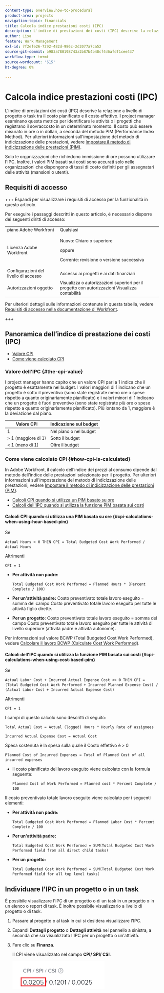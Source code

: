 ```yaml
---
content-type: overview;how-to-procedural
product-area: projects
navigation-topic: financials
title: Calcola indice prestazioni costi (IPC)
description: L'indice di prestazioni dei costi (IPC) descrive la relazione a livello di progetto o task tra il costo pianificato e il costo effettivo. I project manager esaminano questa metrica per identificare le attività o i progetti che registrano il sovraccosto in un determinato momento.
author: Lisa
feature: Work Management
exl-id: 7f2efe26-7292-482d-986c-2d2077a7ca52
source-git-commit: b983a780198743a2b87b4b48cf4d6afdf1cee437
workflow-type: tm+mt
source-wordcount: '615'
ht-degree: 0%

---
```


# Calcola indice prestazioni costi (IPC)

<!--
<p data-mc-conditions="QuicksilverOrClassic.Draft mode">(NOTE: Linked to the product. Do not change link.)</p>
-->

L&#39;indice di prestazioni dei costi (IPC) descrive la relazione a livello di progetto o task tra il costo pianificato e il costo effettivo. I project manager esaminano questa metrica per identificare le attività o i progetti che registrano il sovraccosto in un determinato momento. Il costo può essere misurato in ore o in dollari, a seconda del metodo PIM (Performance Index Method). Per ulteriori informazioni sull&#39;impostazione del metodo di indicizzazione delle prestazioni, vedere [Impostare il metodo di indicizzazione delle prestazioni (PIM)](../../../manage-work/projects/project-finances/set-pim.md).

Solo le organizzazioni che richiedono immissione di ore possono utilizzare l&#39;IPC. Inoltre, i valori PIM basati sui costi sono accurati solo nelle organizzazioni che dispongono di tassi di costo definiti per gli assegnatari delle attività (mansioni o utenti).

## Requisiti di accesso

+++ Espandi per visualizzare i requisiti di accesso per la funzionalità in questo articolo.

Per eseguire i passaggi descritti in questo articolo, è necessario disporre dei seguenti diritti di accesso:

<table style="table-layout:auto"> 
 <col> 
 <col> 
 <tbody> 
  <tr> 
   <td role="rowheader">piano Adobe Workfront</td> 
   <td>Qualsiasi</td> 
  </tr> 
  <tr> 
   <td role="rowheader">Licenza Adobe Workfront</td> 
   <td>
   <p>Nuovo: Chiaro o superiore</p>
   <p>oppure</p>
   <p>Corrente: revisione o versione successiva</p></td>  
  </tr> 
  <tr> 
   <td role="rowheader">Configurazioni del livello di accesso</td> 
   <td>Accesso ai progetti e ai dati finanziari</td> 
  </tr> 
  <tr> 
   <td role="rowheader">Autorizzazioni oggetto</td> 
   <td>Visualizza o autorizzazioni superiori per il progetto con autorizzazioni Visualizza contabilità</td> 
  </tr> 
 </tbody> 
</table>

Per ulteriori dettagli sulle informazioni contenute in questa tabella, vedere [Requisiti di accesso nella documentazione di Workfront](/help/quicksilver/administration-and-setup/add-users/access-levels-and-object-permissions/access-level-requirements-in-documentation.md).

+++

## Panoramica dell’indice di prestazione dei costi (IPC)

* [Valore CPI](#the-cpi-value)
* [Come viene calcolato CPI](#how-cpi-is-calculated)

### Valore dell’IPC {#the-cpi-value}

I project manager hanno capito che un valore CPI pari a 1 indica che il progetto è esattamente nel budget. I valori maggiori di 1 indicano che un progetto è sotto il preventivo (sono state registrate meno ore o spese rispetto a quanto originariamente pianificato) e i valori minori di 1 indicano che un progetto è fuori preventivo (sono state registrate più ore o spese rispetto a quanto originariamente pianificato). Più lontano da 1, maggiore è la deviazione dal piano.

| **Valore CPI** | **Indicazione sul budget** |
|---|---|
| 1 | Nel piano o nel budget |
| > 1 (maggiore di 1) | Sotto il budget |
| &lt; 1 (meno di 1) | Oltre il budget |


### Come viene calcolato CPI {#how-cpi-is-calculated}

In Adobe Workfront, il calcolo dell’indice dei prezzi al consumo dipende dal metodo dell’indice delle prestazioni selezionato per il progetto. Per ulteriori informazioni sull&#39;impostazione del metodo di indicizzazione delle prestazioni, vedere [Impostare il metodo di indicizzazione delle prestazioni (PIM)](../../../manage-work/projects/project-finances/set-pim.md).

* [Calcoli CPI quando si utilizza un PIM basato su ore](#cpi-calculations-when-using-hour-based-pim)
* [Calcoli dell&#39;IPC quando si utilizza la funzione PIM basata sui costi](#cpi-calculations-when-using-cost-based-pim)

#### Calcoli CPI quando si utilizza una PIM basata su ore {#cpi-calculations-when-using-hour-based-pim}

Se

```
Actual Hours > 0 THEN CPI = Total Budgeted Cost Work Performed / Actual Hours
```

Altrimenti

```
CPI = 1
```

* **Per attività non padre:**

  ```
  Total Budgeted Cost Work Performed = Planned Hours * (Percent Complete / 100)
  ```

* **Per un&#39;attività padre:**
Costo preventivato totale lavoro eseguito = somma del campo Costo preventivato totale lavoro eseguito per tutte le attività figlio dirette.

* **Per un progetto:**
Costo preventivato totale lavoro eseguito = somma del campo Costo preventivato totale lavoro eseguito per tutte le attività di livello superiore (attività padre e attività autonome).

Per informazioni sul valore BCWP (Total Budgeted Cost Work Performed), vedere [Calcolare il lavoro BCWP (Calculate Cost Work Performed)](../../../manage-work/projects/project-finances/calculate-bcwp.md).

#### Calcoli dell&#39;IPC quando si utilizza la funzione PIM basata sui costi {#cpi-calculations-when-using-cost-based-pim}

<!--
<p data-mc-conditions="QuicksilverOrClassic.Draft mode"><code>CPI = (Planned Cost of Work Performed + Planned Cost of Incurred Expenses) / (Total Actual Cost + Actual Cost of Incurred Expenses) </code> </p>
-->

<!--
<p data-mc-conditions="QuicksilverOrClassic.Draft mode"><code>NOTE: this used to be here before - above - but Anna sent me the one below. I kept the other one, although she is still researching its validity - see this issue: https://hub.workfront.com/issue/5fc7b1cf00012aeebf9e822db8ea2513/overview)</code> </p>
-->

Se

```
Actual Labor Cost + Incurred Actual Expense Cost <> 0 THEN CPI = (Total Budgeted Cost Work Performed + Incurred Planned Expense Cost) / (Actual Labor Cost + Incurred Actual Expense Cost)
```



Altrimenti

```
CPI = 1
```

<!--
<p data-mc-conditions="QuicksilverOrClassic.Draft mode"><code>(NOTE: above: this used to say: CPI = CPI Labor, but Anna had me fix it on July 21, 2021)</code> </p>
-->

I campi di questo calcolo sono descritti di seguito:

```
Total Actual Cost = Actual (logged) Hours * Hourly Rate of assignees
```

```
Incurred Actual Expense Cost = Actual Cost
```

Spesa sostenuta è la spesa sulla quale il Costo effettivo è > 0

```
Planned Cost of Incurred Expenses = Total of Planned Cost of all incurred expenses
```



<!--
  <p data-mc-conditions="QuicksilverOrClassic.Draft mode">(NOTE: Old calculation - taken out by Lilit and replaced below: Planned Cost of Work Performed= (planned labor cost) * (percent complete) / 100 where planned labor cost is the planned hours allocated to assignees * their rates.)</p>
  -->

* Il costo pianificato del lavoro eseguito viene calcolato con la formula seguente:

  ```
  Planned Cost of Work Performed = Planned cost * Percent Complete / 100
  ```

Il costo preventivato totale lavoro eseguito viene calcolato per i seguenti elementi:

* **Per attività non padre:**

  ```
  Total Budgeted Cost Work Performed = Planned Labor Cost * Percent Complete / 100
  ```

* **Per un&#39;attività padre:**

  ```
  Total Budgeted Cost Work Performed = SUM(Total Budgeted Cost Work Performed field from all direct child tasks)
  ```

* **Per un progetto:**

  ```
  Total Budgeted Cost Work Performed = SUM(Total Budgeted Cost Work Performed field for all top level tasks)
  ```



## Individuare l&#39;IPC in un progetto o in un task

È possibile visualizzare l&#39;IPC di un progetto o di un task in un progetto o in un elenco o report di task. È inoltre possibile visualizzarlo a livello di progetto o di task.

1. Passare al progetto o al task in cui si desidera visualizzare l&#39;IPC.
1. Espandi **Dettagli progetto** o **Dettagli attività** nel pannello a sinistra, a seconda che sia visualizzato l&#39;IPC per un progetto o un&#39;attività.

1. Fare clic su **Finanza**.

   Il CPI viene visualizzato nel campo **CPI/ SPI/ CSI**.

   ![CPI sul progetto](assets/cpi-on-project-nwe.png)
